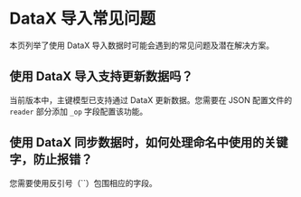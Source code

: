 # DataX 导入常见问题

本页列举了使用 DataX 导入数据时可能会遇到的常见问题及潜在解决方案。

## 使用 DataX 导入支持更新数据吗？

当前版本中，主键模型已支持通过 DataX 更新数据。您需要在 JSON 配置文件的 `reader` 部分添加 `_op` 字段配置该功能。

## 使用 DataX 同步数据时，如何处理命名中使用的关键字，防止报错？

您需要使用反引号（``）包围相应的字段。
